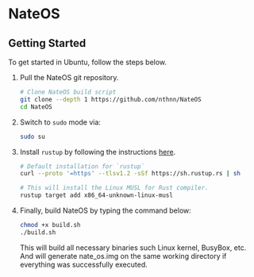 # NateOS

## Getting Started

To get started in Ubuntu, follow the steps below.

1. Pull the NateOS git repository.

    ```bash
    # Clone NateOS build script
    git clone --depth 1 https://github.com/nthnn/NateOS
    cd NateOS
    ```

2. Switch to `sudo` mode via:

    ```bash
    sudo su
    ```

3. Install `rustup` by following the instructions [here](https://www.rust-lang.org/tools/install).

    ```bash
    # Default installation for `rustup`
    curl --proto '=https' --tlsv1.2 -sSf https://sh.rustup.rs | sh

    # This will install the Linux MUSL for Rust compiler.
    rustup target add x86_64-unknown-linux-musl
    ```

4. Finally, build NateOS by typing the command below:

    ```bash
    chmod +x build.sh
    ./build.sh
    ```

    This will build all necessary binaries such Linux kernel, BusyBox, etc. And will generate nate_os.img on the same working directory if everything was successfully executed.